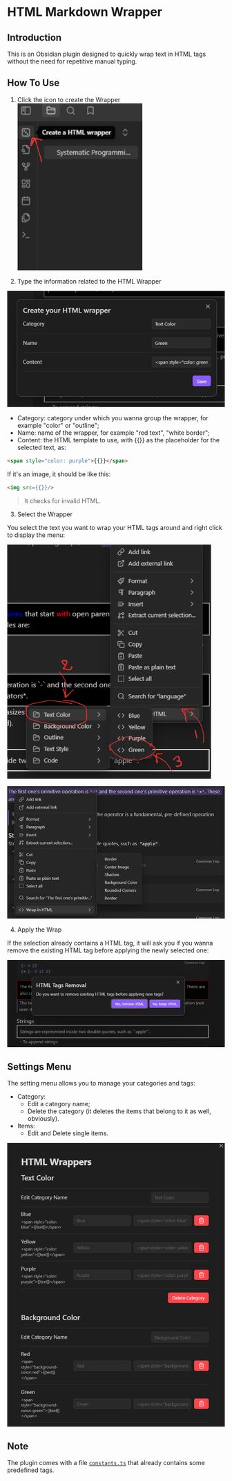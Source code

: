# HTML Markdown Wrapper

## Introduction

This is an Obsidian plugin designed to quickly wrap text in HTML tags without the need for repetitive manual typing.

## How To Use

1. Click the icon to create the Wrapper
![create](./images/steps/create.png)

2. Type the information related to the HTML Wrapper

![write](./images/steps/write.png)

- Category: category under which you wanna group the wrapper, for example "color" or "outline";
- Name: name of the wrapper, for example "red text", "white border";
- Content: the HTML template to use, with {{}} as the placeholder for the selected text, as:

```html
<span style="color: purple">{{}}</span>
```

If it's an image, it should be like this:

```html
<img src={{}}/>
```

>It checks for invalid HTML.

3. Select the Wrapper

You select the text you want to wrap your HTML tags around and right click to display the menu:

![select](./images/steps/select.png)

![showcase](./Images/menu.png)

4. Apply the Wrap

If the selection already contains a HTML tag, it will ask you if you wanna remove the existing HTML tag before applying the newly selected one:

![remove](./Images/keepOldHTML/2.png)

## Settings Menu

The setting menu allows you to manage your categories and tags:

- Category:
  - Edit a category name;
  - Delete the category (it deletes the items that belong to it as well, obviously).
- Items:
  - Edit and Delete single items.

![Settings](./Images/settings.png)

## Note

The plugin comes with a file [`constants.ts`](./Helpers/constants.ts) that already contains some predefined tags.
